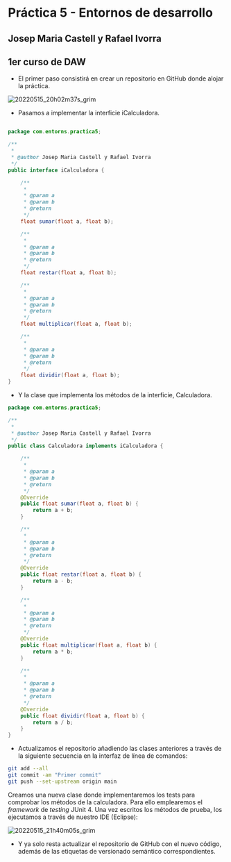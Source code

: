 # Práctica 5 - Entornos de desarrollo

## Josep Maria Castell y Rafael Ivorra

## 1er curso de DAW

- El primer paso consistirá en crear un repositorio en GitHub donde alojar la práctica.


![20220515_20h02m37s_grim](https://user-images.githubusercontent.com/91564852/168487273-63b0f02e-4e9f-4e90-930a-126ce54f334b.png)

- Pasamos a implementar la interficie iCalculadora.

```java

package com.entorns.practica5;

/**
 *
 * @author Josep Maria Castell y Rafael Ivorra
 */
public interface iCalculadora {

    /**
     *
     * @param a
     * @param b
     * @return
     */
    float sumar(float a, float b);

    /**
     *
     * @param a
     * @param b
     * @return
     */
    float restar(float a, float b);

    /**
     *
     * @param a
     * @param b
     * @return
     */
    float multiplicar(float a, float b);

    /**
     *
     * @param a
     * @param b
     * @return
     */
    float dividir(float a, float b);
}
```

- Y la clase que implementa los métodos de la interficie, Calculadora.

```java
package com.entorns.practica5;

/**
 *
 * @author Josep Maria Castell y Rafael Ivorra
 */
public class Calculadora implements iCalculadora {

    /**
     *
     * @param a
     * @param b
     * @return
     */
    @Override
    public float sumar(float a, float b) {
        return a + b;
    }

    /**
     *
     * @param a
     * @param b
     * @return
     */
    @Override
    public float restar(float a, float b) {
        return a - b;
    }

    /**
     *
     * @param a
     * @param b
     * @return
     */
    @Override
    public float multiplicar(float a, float b) {
        return a * b;
    }

    /**
     *
     * @param a
     * @param b
     * @return
     */
    @Override
    public float dividir(float a, float b) {
        return a / b;
    }
}
```

- Actualizamos el repositorio añadiendo las clases anteriores a través de la siguiente secuencia en la interfaz de línea de comandos:

```bash
git add --all
git commit -am "Primer commit"
git push --set-upstream origin main
```

Creamos una nueva clase donde implementaremos los tests para comprobar los métodos de la calculadora. Para ello emplearemos el *framework* de *testing* JUnit 4. Una vez escritos los métodos de prueba, los ejecutamos a través de nuestro IDE (Eclipse):

![20220515_21h40m05s_grim](https://user-images.githubusercontent.com/91564852/168491058-3e94d48e-9f89-45a2-95cb-e2525505402c.png)

- Y ya solo resta actualizar el repositorio de GitHub con el nuevo código, además de las etiquetas de versionado semántico correspondientes.
